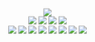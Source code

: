 <!--
GitHub readme.md (even though it's HTML) by @vec4me
読めますか？これは日本語です。
-->
<p align=center>
	<br>
	<img src=https://playme-md.fly.dev/v>
	<br>
	<a href=https://playme-md.fly.dev/a><img src=https://www.vec4me.com/shared/h.gif></a>
	<a href=https://playme-md.fly.dev/s><img src=https://www.vec4me.com/shared/j.gif></a>
	<a href=https://playme-md.fly.dev/w><img src=https://www.vec4me.com/shared/k.gif></a>
	<a href=https://playme-md.fly.dev/d><img src=https://www.vec4me.com/shared/l.gif></a>
	<br>
	<a href=https://vec4me.booth.pm><img src=https://www.vec4me.com/shared/icons/booth.gif></a>
	<a href=https://vec4me.itch.io><img src=https://www.vec4me.com/shared/icons/itch.gif></a>
	<a href=https://www.twitter.com/vec4me><img src=https://www.vec4me.com/shared/icons/twitter.gif></a>
	<a href=https://www.facebook.com/vec4me><img src=https://www.vec4me.com/shared/icons/facebook.gif></a>
	<a href=https://www.youtube.com/@vec4me><img src=https://www.vec4me.com/shared/icons/youtube.gif></a>
	<a href=https://www.instagram.com/vec4me><img src=https://www.vec4me.com/shared/icons/instagram.gif></a>
	<a href=https://www.vec4me.com><img src=https://www.vec4me.com/shared/icons/blocksrey.gif></a>
	<a href=https://www.roblox.com/users/9835437/profile><img src=https://www.vec4me.com/shared/icons/roblox.gif></a>
</p>
